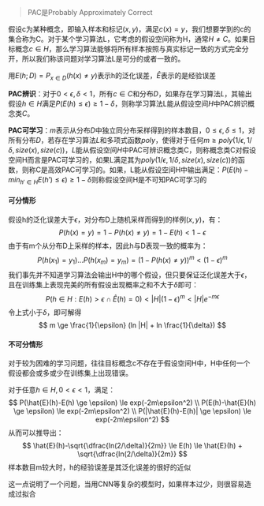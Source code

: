 > PAC是Probably Approximately Correct

假设c为某种概念，即输入样本和标记$(x,y)$，满足$c(x)=y$，我们想要学到的c的集合称为C。对于某个学习算法L，它考虑的假设空间称为H，通常$H \ne C$。如果目标概念$c \in H$，那么学习算法能够将所有样本按照与真实标记一致的方式完全分开，所以我们称该问题对学习算法L是可分的或者一致的。

用$E(h;D)=P_{x \in D}(h(x) \ne y)$表示h的泛化误差，$\hat{E}$表示的是经验误差

**PAC辨识**：对于$0<\epsilon,\delta<1$，所有$c \in C$和分布$D$，如果存在学习算法$L$，其输出假设$h \in H$满足$P(E(h) \le \epsilon) \ge 1 - \delta$，则称学习算法L能从假设空间$H$中PAC辨识概念类$C$。

**PAC可学习**：$m$表示从分布$D$中独立同分布采样得到的样本数目，$0 \le \epsilon,\delta \le 1$，对所有分布$D$，若存在学习算法$L$和多项式函数$poly$，使得对于任何$m \ge poly(1/\epsilon,1/\delta,size(x),size(c))$，$L$能从假设空间$H$中PAC可辨识概念类C，则称概念类C对假设空间H而言是PAC可学习的，如果L满足其为$poly(1/\epsilon,1/\delta,size(x),size(c))$的函数，则称C是高效PAC可学习的。如果，L能从假设空间H中输出满足：$P(E(h)-min_{h' \in H} E(h') \le \epsilon) \ge 1 - \delta$则称假设空间H是不可知PAC可学习的

#### 可分情形

假设h的泛化误差大于$\epsilon$，对分布D上随机采样而得到的样例$(x,y)$，有：
$$
P(h(x)=y)=1-P(h(x)\ne y)=1-E(h)<1-\epsilon
$$
由于有m个从分布D上采样的样本，因此h与D表现一致的概率为：
$$
P(h(x_1)=y_1)...P(h(x_m)=y_m)=(1-P(h(x) \ne y))^m < (1-\epsilon)^m
$$
我们事先并不知道学习算法会输出H中的哪个假设，但只要保证泛化误差大于$\epsilon$，且在训练集上表现完美的所有假设出现概率之和不大于$\delta$即可：
$$
P(h\in H:E(h)\gt \epsilon \cap \hat{E}(h)=0) \lt |H|(1-\epsilon)^m \lt |H|e^{-m\epsilon}
$$
令上式小于$\delta$，即可解得
$$
m \ge \frac{1}{\epsilon} (ln |H| + ln \frac{1}{\delta})
$$

#### 不可分情形

对于较为困难的学习问题，往往目标概念c不存在于假设空间H中，H中任何一个假设都会或多或少在训练集上出现错误。

对于任意$h \in H, 0 \lt \epsilon \lt 1$，满足：
$$
P(\hat{E}(h)-E(h) \ge \epsilon) \le exp(-2m\epsilon^2) \\
P(E(h)-\hat{E}(h) \ge \epsilon) \le exp(-2m\epsilon^2) \\
P(|\hat{E}(h)-E(h)| \ge \epsilon) \le exp(-2m\epsilon^2)
$$
从而可以推导出：
$$
\hat{E}(h)-\sqrt{\dfrac{ln(2/\delta)}{2m}} \le E(h) \le \hat{E}(h) + \sqrt{\dfrac{ln(2/\delta)}{2m}}
$$
样本数目m较大时，h的经验误差是其泛化误差的很好的近似

这一点说明了一个问题，当用CNN等复杂的模型时，如果样本过少，则很容易造成过拟合

